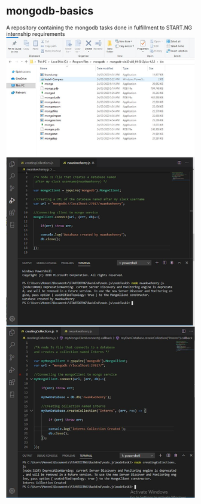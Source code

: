 # mongodb-basics
A repository containing the mongodb tasks done in fulfillment to START.NG internship requirements
![Screenshot of Mongod and Mongo Executable file](ScreenshotOfMongodANDmongoEXEfile.JPG)
![Screenshot of Database Created Successfully](ScreenshotOfDatabaseCreated.JPG)
![Screenshot of Interns MongoDB collections Created Successfully](InternsCollection.JPG)
